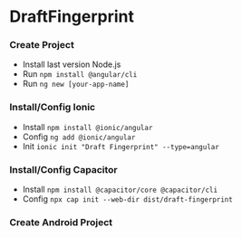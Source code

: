 # DraftFingerprint

### Create Project

- Install last version Node.js
- Run ``npm install @angular/cli``
- Run ``ng new [your-app-name]``

### Install/Config Ionic

- Install ``npm install @ionic/angular``
- Config ``ng add @ionic/angular``
- Init ``ionic init "Draft Fingerprint" --type=angular``

### Install/Config Capacitor

- Install ``npm install @capacitor/core @capacitor/cli``
- Config ``npx cap init --web-dir dist/draft-fingerprint``

### Create Android Project